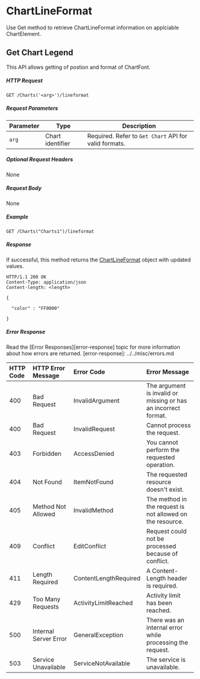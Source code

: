 # ChartLineFormat

Use Get method to retrieve ChartLineFormat information on applciable ChartElement. 

## Get Chart Legend

This API allows getting of postion and format of ChartFont. 

##### HTTP Request
```
GET /Charts('<arg>')/lineformat

```

##### Request Parameters
Parameter       | Type | Description
--------------- | ------ | ------------
 `arg`| Chart identifier | Required. Refer to `Get Chart` API for valid formats.
 

##### Optional Request Headers
None

##### Request Body

None

##### Example 


<!-- { "blockType": "request", "name": "get-chart-lineformat" } -->
```http
GET /Charts("Charts1")/lineformat

```

##### Response

If successful, this method returns the [ChartLineFormat](../../resources/chartLineFormat.md) object with updated values.

<!-- { "blockType": "response", "@odata.type": "ChartLineFormat" } -->
```http
HTTP/1.1 200 OK
Content-Type: application/json
Content-length: <length>

{

  "color" : "FF0000"

}
```



##### Error Response

Read the [Error Responses][error-response] topic for more information about how errors are returned.
[error-response]: ../../misc/errors.md

 HTTP Code | HTTP Error Message | Error Code           | Error Message
:----------|:-------------------|:---------------------|:---------------------------------------------------------
 400       | Bad Request        | InvalidArgument      |The argument is invalid or missing or has an incorrect format. 
 400       | Bad Request        | InvalidRequest       | Cannot process the request.
 403       | Forbidden          | AccessDenied         | You cannot perform the requested operation.
 404       | Not Found          | ItemNotFound         | The requested resource doesn't exist.
 405       | Method Not Allowed | InvalidMethod        | The method in the request is not allowed on the resource. 
 409       | Conflict           | EditConflict         | Request could not be processed because of conflict.
 411       | Length Required    | ContentLengthRequired| A Content-Length header is required.
 429       |Too Many Requests        |ActivityLimitReached|Activity limit has been reached.
 500       | Internal Server Error|GeneralException    | There was an internal error while processing the request.
 503       | Service Unavailable| ServiceNotAvailable  | The service is unavailable.